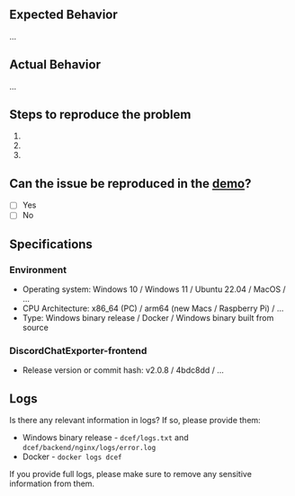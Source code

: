 ## Expected Behavior

...

## Actual Behavior

...

## Steps to reproduce the problem

  1.
  2.
  3.

## Can the issue be reproduced in the [demo](https://dcef.slada.sk/)?

  - [ ] Yes
  - [ ] No

## Specifications

### Environment

  - Operating system: Windows 10 / Windows 11 / Ubuntu 22.04 / MacOS / ...
  - CPU Architecture: x86_64 (PC) / arm64 (new Macs / Raspberry Pi) / ...
  - Type: Windows binary release / Docker / Windows binary built from source

### DiscordChatExporter-frontend

  - Release version or commit hash: v2.0.8 / 4bdc8dd / ...

## Logs

Is there any relevant information in logs? If so, please provide them:

- Windows binary release - `dcef/logs.txt` and `dcef/backend/nginx/logs/error.log`
- Docker - `docker logs dcef`

If you provide full logs, please make sure to remove any sensitive information from them.
